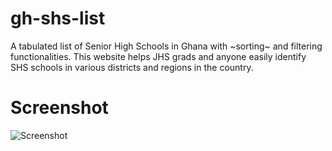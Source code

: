 # gh-shs-list
A tabulated list of Senior High Schools in Ghana with ~sorting~ and filtering functionalities. 
This website helps JHS grads and anyone easily identify SHS schools in various districts and regions in the country.

# Screenshot

![Screenshot](https://lh3.googleusercontent.com/9UtDHG5IF7t24cKrLOqxvX4nk1oXsP06nVU83UK5aPrGxIBuqnrJmy6ecMHPbgXluRRBrsStEsJN9HbpaUotcMSfnfpoY-I2m1FZPyeOv5IKE_2Y0WLCNydn2rt2vNxa9Auy4emCrjdc4Tyi498r2Q1eEZXOwJyZpEuwVQejR73r7O3mrZNceAdo-jar2w_d1o1vwpezCeaBMeiMcv8ApCjs9kI12mSS_62X35Y7u4VKdsj_pl0zC1iU7iaJSxsKqHq-clWnCJrAAjV8InAcRXRTpdu6JYPnAmMKsgafJGRz-YJubZEhpk5jj3moZyU6B71-SAq-dZxcuRb7wy6D0QE8kZIWv_aR2ZaAahPzEJz4isGn-IeilSTPVbh-mYP3L610d-2LJALjslrjse0QA9VcJj3wbDZ-oU1jLvrm43k46GwZg-1Rv2H_XrAWm26MtrTpZFj4QIQat0cYWyQnjnw9j-gyhKWcxuZPwWpq5F8bzKjVy9koT7J7xbzSQxoJhDNL8ANDlH81pOW7Vl90DQ2oiUMp-AqAENZRffEKU-1vCpmfrF34D-tC8kcapN_c0ECoLGY00B6dYmwJRlSNkeJ_T-9iL-cjVPidu8HbQi7d_3tzdIVOkH456I0GBdGyxSLDSK5c5BanhXxTRRY48qt-q0pDX0pHdnI6j1feAqIw-m5gCRHuApfFwSqZ=w1409) 
